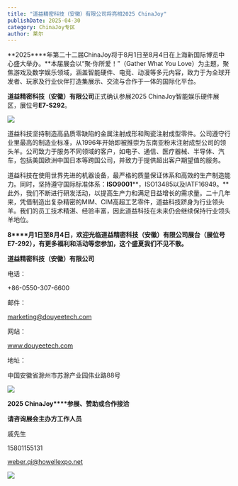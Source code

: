 ```yaml
---
title: "道益精密科技（安徽）有限公司将亮相2025 ChinaJoy"
publishDate: 2025-04-30
category: ChinaJoy专区
author: 莱尔
---
```


**2025****年第二十二届ChinaJoy将于8月1日至8月4日在上海新国际博览中心盛大举办。**本届展会以“聚·你所爱！”（Gather What You Love）为主题，聚焦游戏及数字娱乐领域，涵盖智能硬件、电竞、动漫等多元内容，致力于为全球开发者、玩家及行业伙伴打造集展示、交流与合作于一体的国际化平台。

**道益精密科技（安徽）有限公司**正式确认参展2025 ChinaJoy智能娱乐硬件展区，展位号**E7-S292**。

![](https://ec-net-1251389766.cos.ap-shanghai.myqcloud.com/wp-content/uploads/2025/04/20250430230643349.jpeg)

道益科技坚持制造高品质零缺陷的金属注射成形和陶瓷注射成型零件。公司遵守行业里最高的制造业标准，从1996年开始即被推崇为东南亚粉末注射成型公司的领头羊。公司致力于服务不同领域的客户，如电子、通信、医疗器械、半导体、汽车，包括美国欧洲中国日本等跨国公司，并致力于提供超出客户期望值的服务。

道益科技在使用世界先进的机器设备，最严格的质量保证体系和高效的生产制造能力。同时，坚持遵守国际标准体系：**ISO9001****，ISO13485以及IATF16949。**此外，我们不断进行研发活动，以提高生产力和满足日益增长的需求量。二十几年来，凭借制造出复杂精密的MIM、CIM高超工艺零件，道益科技跻身为行业领头羊。我们的员工技术精湛、经验丰富，因此道益科技在未来仍会继续保持行业领头羊地位。

**8****月1日至8月4日，欢迎光临道益精密科技（安徽）有限公司展台（展位号E7-292），有更多福利和活动等您参加，这个盛夏我们不见不散。**

**道益精密科技（安徽）有限公司**

电话：

+86-0550-307-6600

邮件：

marketing@douyeetech.com

网站：

www.douyeetech.com

地址：

中国安徽省滁州市苏滁产业园伟业路88号

![](https://ec-net-1251389766.cos.ap-shanghai.myqcloud.com/wp-content/uploads/2025/04/20250430230652650.png)

**2025 ChinaJoy****参展、赞助或合作接洽**

**请咨询展会主办方工作人员**

戚先生

15801155131

[weber.qi@howellexpo.net](mailto:weber.qi@howellexpo.net)

![](https://ec-net-1251389766.cos.ap-shanghai.myqcloud.com/wp-content/uploads/2025/04/20250430230644779.jpg)
